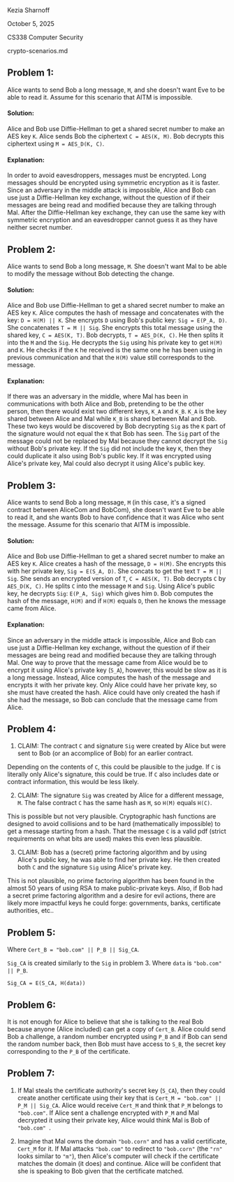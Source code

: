 Kezia Sharnoff

October 5, 2025

CS338 Computer Security

crypto-scenarios.md


## Problem 1:
Alice wants to send Bob a long message, `M`, and she doesn't want Eve to be able to read it. Assume for this scenario that AITM is impossible.


#### Solution:
Alice and Bob use Diffie-Hellman to get a shared secret number to make an AES key `K`. Alice sends Bob the ciphertext `C = AES(K, M)`. Bob decrypts this ciphertext using `M = AES_D(K, C)`. 


#### Explanation:
In order to avoid eavesdroppers, messages must be encrypted. Long messages should be encrypted using symmetric encryption as it is faster. Since an adversary in the middle attack is impossible, Alice and Bob can use just a Diffie-Hellman key exchange, without the question of if their messages are being read and modified because they are talking through Mal. After the Diffie-Hellman key exchange, they can use the same key with symmetric encryption and an eavesdropper cannot guess it as they have neither secret number. 



## Problem 2:
Alice wants to send Bob a long message, `M`. She doesn't want Mal to be able to modify the message without Bob detecting the change.


#### Solution:
Alice and Bob use Diffie-Hellman to get a shared secret number to make an AES key `K`. Alice computes the hash of message and concatenates with the key: `D = H(M) || K`. She encrypts `D` using Bob's public key: `Sig = E(P_A, D)`. She concatenates `T = M || Sig`. She encrypts this total message using the shared key, `C = AES(K, T)`. Bob decrypts, `T = AES_D(K, C)`. He then splits it into the `M` and the `Sig`. He decrypts the `Sig` using his private key to get `H(M)` and `K`. He checks if the `K` he received is the same one he has been using in previous communication and that the `H(M)` value still corresponds to the message. 


#### Explanation:
If there was an adversary in the middle, where Mal has been in communications with both Alice and Bob, pretending to be the other person, then there would exist two different keys, `K_A` and `K_B`. `K_A` is the key shared between Alice and Mal while `K_B` is shared between Mal and Bob. These two keys would be discovered by Bob decrypting `Sig` as the `K` part of the signature would not equal the `K` that Bob has seen. The `Sig` part of the message could not be replaced by Mal because they cannot decrypt the `Sig` without Bob's private key. If the `Sig` did not include the key `K`, then they could duplicate it also using Bob's public key. If it was encrypted using Alice's private key, Mal could also decrypt it using Alice's public key. 


## Problem 3:
Alice wants to send Bob a long message, `M` (in this case, it's a signed contract between AliceCom and BobCom), she doesn't want Eve to be able to read it, and she wants Bob to have confidence that it was Alice who sent the message. Assume for this scenario that AITM is impossible.


#### Solution:
Alice and Bob use Diffie-Hellman to get a shared secret number to make an AES key `K`. Alice creates a hash of the message, `D = H(M)`. She encrypts this with her private key, `Sig = E(S_A, D)`. She concats to get the text `T = M || Sig`. She sends an encrypted version of `T`, `C = AES(K, T)`. Bob decrypts `C` by `AES_D(K, C)`. He splits `C` into the message `M` and `Sig`. Using Alice's public key, he decrypts `Sig`: `E(P_A, Sig)` which gives him `D`. Bob computes the hash of the message, `H(M)` and if `H(M)` equals `D`, then he knows the message came from Alice. 


#### Explanation:
Since an adversary in the middle attack is impossible, Alice and Bob can use just a Diffie-Hellman key exchange, without the question of if their messages are being read and modified because they are talking through Mal. One way to prove that the message came from Alice would be to encrypt it using Alice's private key (`S_A`), however, this would be slow as it is a long message. Instead, Alice computes the hash of the message and encrypts it with her private key. Only Alice could have her private key, so she must have created the hash. Alice could have only created the hash if she had the message, so Bob can conclude that the message came from Alice. 

## Problem 4: 
1. CLAIM: The contract `C` and signature `Sig` were created by Alice but were sent to Bob (or an accomplice of Bob) for an earlier contract. 


Depending on the contents of `C`, this could be plausible to the judge. If `C` is literally only Alice's signature, this could be true. If `C` also includes date or contract information, this would be less likely. 

2. CLAIM: The signature `Sig` was created by Alice for a different message, `M`. The false contract `C` has the same hash as `M`, so `H(M)` equals `H(C)`. 

This is possible but not very plausible. Cryptographic hash functions are designed to avoid collisions and to be hard (mathematically impossible) to get a message starting from a hash. That the message `C` is a valid pdf (strict requirements on what bits are used) makes this even less plausible. 

3. CLAIM: Bob has a (secret) prime factoring algorithm and by using Alice's public key, he was able to find her private key. He then created both `C` and the signature `Sig` using Alice's private key.

This is not plausible, no prime factoring algorithm has been found in the almost 50 years of using RSA to make public-private keys. Also, if Bob had a secret prime factoring algorithm and a desire for evil actions, there are likely more impactful keys he could forge: governments, banks, certificate authorities, etc..


## Problem 5: 
Where `Cert_B = "bob.com" || P_B || Sig_CA`. 

`Sig_CA` is created similarly to the `Sig` in problem 3. Where `data` is `"bob.com" || P_B`. 

`Sig_CA = E(S_CA, H(data))`


## Problem 6: 
It is not enough for Alice to believe that she is talking to the real Bob because anyone (Alice included) can get a copy of `Cert_B`. Alice could send Bob a challenge, a random number encrypted using `P_B` and if Bob can send the random number back, then Bob must have access to `S_B`, the secret key corresponding to the `P_B` of the certificate. 


## Problem 7: 
1. If Mal steals the certificate authority's secret key (`S_CA`), then they could create another certificate using their key that is `Cert_M = "bob.com" || P_M || Sig_CA`. Alice would receive `Cert_M` and think that `P_M` belongs to `"bob.com"`. If Alice sent a challenge encrypted with `P_M` and Mal decrypted it using their private key, Alice would think Mal is Bob of `"bob.com" `. 

2. Imagine that Mal owns the domain `"bob.corn"` and has a valid certificate, `Cert_M` for it. If Mal attacks `"bob.com"` to redirect to `"bob.corn"` (the `"rn"` looks similar to `"m"`), then Alice's computer will check if the certificate matches the domain (it does) and continue. Alice will be confident that she is speaking to Bob given that the certificate matched. 


